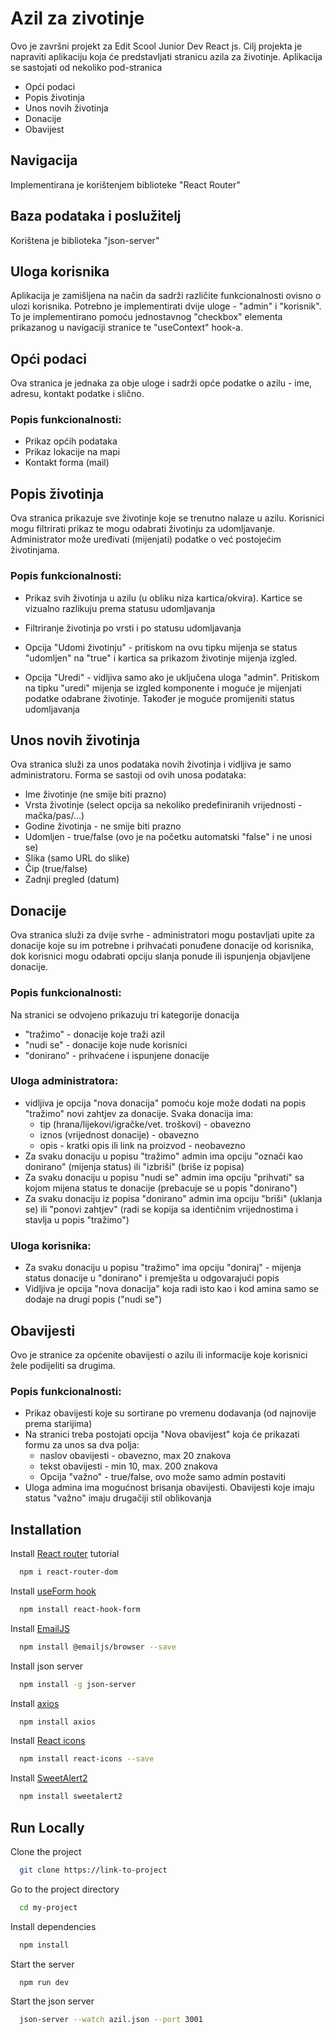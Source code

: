 # Azil za zivotinje

Ovo je završni projekt za Edit Scool Junior Dev React js. 
Cilj projekta je napraviti aplikaciju koja će predstavljati stranicu azila za životinje. Aplikacija se sastojati od nekoliko pod-stranica

- Opći podaci
- Popis životinja
- Unos novih životinja
- Donacije
- Obavijest

## Navigacija

Implementirana je korištenjem biblioteke "React Router"

## Baza podataka i poslužitelj

Korištena je  biblioteka "json-server"

## Uloga korisnika

Aplikacija je zamišljena na način da sadrži različite funkcionalnosti ovisno o ulozi korisnika. Potrebno je implementirati dvije uloge - "admin" i "korisnik". To je implementirano pomoću jednostavnog "checkbox" elementa prikazanog u navigaciji stranice te "useContext" hook-a.

## Opći podaci

Ova stranica je jednaka za obje uloge i sadrži opće podatke o azilu - ime, adresu, kontakt podatke i slično.

### Popis funkcionalnosti:

- Prikaz općih podataka 
- Prikaz lokacije na mapi
- Kontakt forma (mail)

## Popis životinja

Ova stranica prikazuje sve životinje koje se trenutno nalaze u azilu. Korisnici mogu filtrirati prikaz te mogu odabrati životinju za udomljavanje. Administrator može uređivati (mijenjati) podatke o već postojećim životinjama.

### Popis funkcionalnosti:

- Prikaz svih životinja u azilu (u obliku  niza kartica/okvira). Kartice se vizualno razlikuju prema statusu udomljavanja

- Filtriranje životinja po vrsti i po statusu udomljavanja

- Opcija "Udomi životinju" - pritiskom na ovu tipku mijenja se status "udomljen" na "true" i kartica sa prikazom životinje mijenja izgled.

- Opcija "Uredi" - vidljiva samo ako je uključena uloga "admin". Pritiskom na tipku "uredi" mijenja se izgled komponente i moguće je mijenjati podatke odabrane životinje. Također je moguće promijeniti status udomljavanja

## Unos novih životinja

Ova stranica služi za unos podataka novih životinja i vidljiva je samo administratoru. Forma se sastoji od ovih unosa podataka: 

- Ime životinje (ne smije biti prazno)
- Vrsta životinje (select opcija sa nekoliko predefiniranih vrijednosti - mačka/pas/…)
- Godine životinja - ne smije biti prazno
- Udomljen - true/false (ovo je na početku automatski "false" i ne unosi se)
- Slika (samo URL do slike)
- Čip (true/false)
- Zadnji pregled (datum)

## Donacije

Ova stranica služi za dvije svrhe - administratori mogu postavljati upite za donacije koje su im potrebne i prihvaćati ponuđene donacije od korisnika, dok korisnici mogu odabrati opciju slanja ponude ili ispunjenja objavljene donacije.

### Popis funkcionalnosti:

Na stranici se odvojeno prikazuju tri kategorije donacija
- "tražimo" - donacije koje traži azil
- "nudi se" - donacije koje nude korisnici
- "donirano" - prihvaćene i ispunjene donacije

### Uloga administratora:

- vidljiva je opcija "nova donacija" pomoću koje može dodati na popis "tražimo" novi zahtjev za donacije. Svaka donacija ima:
  - tip (hrana/lijekovi/igračke/vet. troškovi) - obavezno
  - iznos (vrijednost donacije) - obavezno
  - opis - kratki opis ili link na proizvod - neobavezno
- Za svaku donaciju u popisu "tražimo" admin ima opciju "označi kao donirano" (mijenja status) ili "izbriši" (briše iz popisa)
- Za svaku donaciju u popisu "nudi se" admin ima opciju "prihvati" sa kojom mijena status te donacije (prebacuje se u popis "donirano")
- Za svaku donaciju iz popisa "donirano" admin ima opciju "briši" (uklanja se) ili "ponovi zahtjev" (radi se kopija sa identičnim vrijednostima i stavlja u popis "tražimo")

### Uloga korisnika:

- Za svaku donaciju u popisu "tražimo" ima opciju "doniraj" - mijenja status donacije u "donirano" i premješta u odgovarajući popis
- Vidljiva je opcija "nova donacija" koja radi isto kao i kod amina samo se dodaje na drugi popis ("nudi se")


## Obavijesti

Ovo je stranice za općenite obavijesti o azilu ili informacije koje korisnici žele podijeliti sa drugima.

### Popis funkcionalnosti:

- Prikaz obavijesti koje su sortirane po vremenu dodavanja (od najnovije prema starijima)
- Na stranici treba postojati opcija "Nova obavijest" koja će prikazati formu za unos sa dva polja:
  - naslov obavijesti - obavezno, max 20 znakova
  - tekst obavijesti - min 10, max. 200 znakova
  - Opcija "važno" - true/false, ovo može samo admin postaviti
- Uloga admina ima mogućnost brisanja obavijesti. Obavijesti koje imaju status "važno" imaju drugačiji stil oblikovanja

## Installation

Install [React router](https://reactrouter.com/en/main/start/tutorial) tutorial

```bash
  npm i react-router-dom
```

Install [useForm hook](https://react-hook-form.com/get-started/) 

```bash
  npm install react-hook-form
```

Install [EmailJS](https://www.emailjs.com/docs/sdk/installation/)

```bash
  npm install @emailjs/browser --save
```

Install json server

```bash
  npm install -g json-server
```

Install [axios](https://www.npmjs.com/package/axios)

```bash
  npm install axios
```

Install [React icons](https://react-icons.github.io/react-icons/)

```bash
  npm install react-icons --save
```

Install [SweetAlert2](https://sweetalert2.github.io/#download)

```bash
  npm install sweetalert2
```
    
## Run Locally

Clone the project

```bash
  git clone https://link-to-project
```

Go to the project directory

```bash
  cd my-project
```

Install dependencies

```bash
  npm install
```

Start the server

```bash
  npm run dev
```

Start the json server

```bash
  json-server --watch azil.json --port 3001
```


